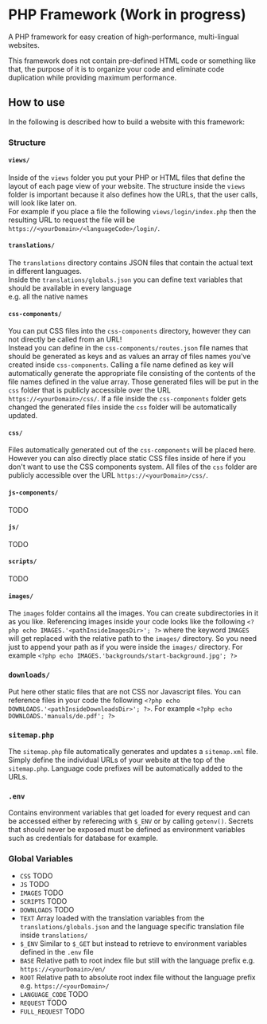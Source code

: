 # PHP Framework (Work in progress)
A PHP framework for easy creation of high-performance, multi-lingual websites.  

This framework does not contain pre-defined HTML code or something like that, 
the purpose of it is to organize your code and eliminate code duplication while 
providing maximum performance. 

## How to use
In the following is described how to build a website with this framework:

### Structure
#### `views/`
Inside of the `views` folder you put your PHP or HTML files that define the layout of each page view of your website. 
The structure inside the `views` folder is important because it also defines how the URLs, that the user calls, will look like later on.  
For example if you place a file the following `views/login/index.php` then the resulting URL to request the file 
will be  `https://<yourDomain>/<languageCode>/login/`.

#### `translations/`
The `translations` directory contains JSON files that contain the actual text in different languages.  
Inside the `translations/globals.json` you can define text variables that should be available in every language  
e.g. all the native names 

#### `css-components/`
You can put CSS files into the `css-components` directory, however they can not directly be called from an URL!  
Instead you can define in the `css-components/routes.json` file names that should be generated as keys 
and as values an array of files names you've created inside `css-components`. Calling a file name defined as key will 
automatically generate the appropriate file consisting of the contents of the file names defined in the value array. 
Those generated files will be put in the `css` folder that is publicly accessible over the URL `https://<yourDomain>/css/`. 
If a file inside the `css-components` folder gets changed the generated files inside the `css` folder will be automatically updated. 

#### `css/`
Files automatically generated out of the `css-components` will be placed here. 
However you can also directly place static CSS files inside of here if you don't want to use the CSS components system. 
All files of the `css` folder are publicly accessible over the URL `https://<yourDomain>/css/`.

#### `js-components/`
TODO

#### `js/`
TODO

#### `scripts/`
TODO

#### `images/`
The `images` folder contains all the images. You can create subdirectories in it as you like. 
Referencing images inside your code looks like the following `<?php echo IMAGES.'<pathInsideImagesDir>'; ?>` 
where the keyword `IMAGES` will get replaced with the relative path to the `images/` directory. So you need just to 
append your path as if you were inside the `images/` directory.
For  example `<?php echo IMAGES.'backgrounds/start-background.jpg'; ?>`

### `downloads/`
Put here other static files that are not CSS nor Javascript files. You can 
reference files in your code the following `<?php echo DOWNLOADS.'<pathInsideDownloadsDir>'; ?>`.
For  example `<?php echo DOWNLOADS.'manuals/de.pdf'; ?>`

### `sitemap.php`
The `sitemap.php` file automatically generates and updates a `sitemap.xml` file. 
Simply define the individual URLs of your website at the top of the `sitemap.php`. 
Language code prefixes will be automatically added to the URLs.

### `.env`
Contains environment variables that get loaded for every request and can be accessed either by referecing with `$_ENV`
or by calling `getenv()`. 
Secrets that should never be exposed must be defined as environment variables such as credentials for database for example.

### Global Variables
* `CSS` TODO
* `JS` TODO
* `IMAGES` TODO
* `SCRIPTS` TODO
* `DOWNLOADS` TODO
* `TEXT` Array loaded with the translation variables from the `translations/globals.json` and the language specific translation file inside `translations/`
* `$_ENV` Similar to `$_GET` but instead to retrieve to environment variables defined in the `.env` file
* `BASE` Relative path to root index file but still with the language prefix e.g. `https://<yourDomain>/en/`
* `ROOT` Relative path to absolute root index file without the language prefix e.g. `https://<yourDomain>/`
* `LANGUAGE_CODE` TODO
* `REQUEST` TODO
* `FULL_REQUEST` TODO
